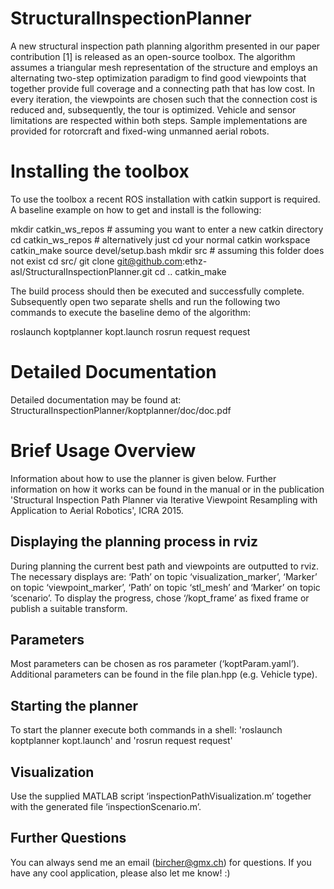 StructuralInspectionPlanner
===========================

A new structural inspection path planning algorithm presented in our paper contribution [1] is released as an open-source toolbox. The algorithm assumes a triangular mesh representation of the structure and employs an alternating two-step optimization paradigm to find good viewpoints that together provide full coverage and a connecting path that has low cost. In every iteration, the viewpoints are chosen such that the connection cost is reduced and, subsequently, the tour is optimized. Vehicle and sensor limitations are respected within both steps. Sample implementations are provided for rotorcraft and fixed-wing unmanned aerial robots. 

Installing the toolbox
===========================
To use the toolbox a recent ROS installation with catkin support is required. A baseline example on how to get and install is the following:

mkdir catkin_ws_repos # assuming you want to enter a new catkin directory
cd catkin_ws_repos # alternatively just cd your normal catkin workspace
catkin_make 
source devel/setup.bash
mkdir src # assuming this folder does not exist
cd src/
git clone git@github.com:ethz-asl/StructuralInspectionPlanner.git
cd ..
catkin_make

The build process should then be executed and successfully complete. Subsequently open two separate shells and run the following two commands to execute the baseline demo of the algorithm:

roslaunch koptplanner kopt.launch
rosrun request request 

Detailed Documentation
===========================
Detailed documentation may be found at: StructuralInspectionPlanner/koptplanner/doc/doc.pdf

Brief Usage Overview
===========================

Information about how to use the planner is given below. Further information on how it works can be found in the manual or in the publication 'Structural Inspection Path Planner via Iterative Viewpoint Resampling with Application to Aerial Robotics', ICRA 2015.

Displaying the planning process in rviz
---------------------------
During planning the current best path and viewpoints are outputted to rviz. The necessary displays are:
‘Path’ on topic ‘visualization_marker’,
‘Marker’ on topic ‘viewpoint_marker’,
‘Path’ on topic ‘stl_mesh’ and 
‘Marker’ on topic ‘scenario’.
To display the progress, chose ‘/kopt_frame’ as fixed frame or publish a suitable transform.

Parameters
---------------------------
Most parameters can be chosen as ros parameter (‘koptParam.yaml’). Additional parameters can be found in the file plan.hpp (e.g. Vehicle type).

Starting the planner
---------------------------
To start the planner execute both commands in a shell:
'roslaunch koptplanner kopt.launch' and
'rosrun request request'

Visualization
---------------------------
Use the supplied MATLAB script ‘inspectionPathVisualization.m’ together with the generated file ‘inspectionScenario.m’.

Further Questions
---------------------------
You can always send me an email (bircher@gmx.ch) for questions. If you have any cool application, please also let me know! :)
